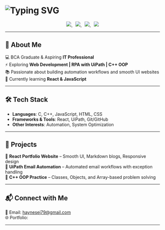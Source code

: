 # ![Typing SVG](https://readme-typing-svg.demolab.com/?lines=Hey+I'm+Haynes!+👋;)

<p align="center">
  <a href="https://github.com/Haynes79" target="_blank" style="margin-right: 10px;">
    <img src="https://img.shields.io/badge/GitHub-000?logo=github&logoColor=fff" />
  </a>
  <a href="https://www.linkedin.com/in/haynes-e-j" target="_blank" style="margin-right: 10px;">
    <img src="https://img.shields.io/badge/LinkedIn-0A66C2?logo=linkedin&logoColor=fff" />
  </a>
  <a href="mailto:haynesej79@gmail.com" target="_blank" style="margin-right: 10px;">
    <img src="https://img.shields.io/badge/Email-D14836?logo=gmail&logoColor=fff" />
  </a>
  <a href="https://www.instagram.com/haynx_" target="_blank">
    <img src="https://img.shields.io/badge/Instagram-E4405F?logo=instagram&logoColor=fff" />
  </a>
</p>

---

## 🚀 About Me  
💻 BCA Graduate & Aspiring **IT Professional**  
⚡ Exploring **Web Development | RPA with UiPath | C++ OOP**  
📚 Passionate about building automation workflows and smooth UI websites  
🌱 Currently learning **React & JavaScript**  

---

## 🛠️ Tech Stack  
- **Languages**: C, C++, JavaScript, HTML, CSS  
- **Frameworks & Tools**: React, UiPath, Git/GitHub  
- **Other Interests**: Automation, System Optimization  

---

## 🚀 Projects  
🔹 **React Portfolio Website** – Smooth UI, Markdown blogs, Responsive design  
🔹 **UiPath Email Automation** – Automated email workflows with exception handling  
🔹 **C++ OOP Practice** – Classes, Objects, and Array-based problem solving  

---

## 📬 Connect with Me  
📧 Email: [haynesej79@gmail.com](mailto:haynesej79@gmail.com)  
🌐 Portfolio: [](https://yourwebsite.com)  

---
